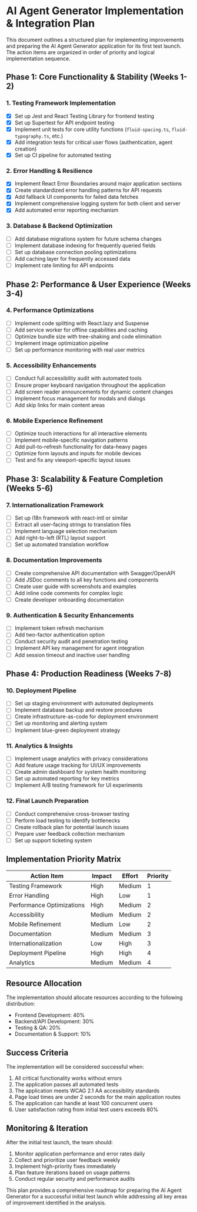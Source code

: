 # AI Agent Generator Implementation & Integration Plan

This document outlines a structured plan for implementing improvements and preparing the AI Agent Generator application for its first test launch. The action items are organized in order of priority and logical implementation sequence.

## Phase 1: Core Functionality & Stability (Weeks 1-2)

### 1. Testing Framework Implementation
- [x] Set up Jest and React Testing Library for frontend testing
- [x] Set up Supertest for API endpoint testing
- [x] Implement unit tests for core utility functions (`fluid-spacing.ts`, `fluid-typography.ts`, etc.)
- [x] Add integration tests for critical user flows (authentication, agent creation)
- [x] Set up CI pipeline for automated testing

### 2. Error Handling & Resilience
- [x] Implement React Error Boundaries around major application sections
- [x] Create standardized error handling patterns for API requests
- [x] Add fallback UI components for failed data fetches
- [x] Implement comprehensive logging system for both client and server
- [x] Add automated error reporting mechanism

### 3. Database & Backend Optimization
- [ ] Add database migrations system for future schema changes
- [ ] Implement database indexing for frequently queried fields
- [ ] Set up database connection pooling optimizations
- [ ] Add caching layer for frequently accessed data
- [ ] Implement rate limiting for API endpoints

## Phase 2: Performance & User Experience (Weeks 3-4)

### 4. Performance Optimizations
- [ ] Implement code splitting with React.lazy and Suspense
- [ ] Add service worker for offline capabilities and caching
- [ ] Optimize bundle size with tree-shaking and code elimination
- [ ] Implement image optimization pipeline
- [ ] Set up performance monitoring with real user metrics

### 5. Accessibility Enhancements
- [ ] Conduct full accessibility audit with automated tools
- [ ] Ensure proper keyboard navigation throughout the application
- [ ] Add screen reader announcements for dynamic content changes
- [ ] Implement focus management for modals and dialogs
- [ ] Add skip links for main content areas

### 6. Mobile Experience Refinement
- [ ] Optimize touch interactions for all interactive elements
- [ ] Implement mobile-specific navigation patterns
- [ ] Add pull-to-refresh functionality for data-heavy pages
- [ ] Optimize form layouts and inputs for mobile devices
- [ ] Test and fix any viewport-specific layout issues

## Phase 3: Scalability & Feature Completion (Weeks 5-6)

### 7. Internationalization Framework
- [ ] Set up i18n framework with react-intl or similar
- [ ] Extract all user-facing strings to translation files
- [ ] Implement language selection mechanism
- [ ] Add right-to-left (RTL) layout support
- [ ] Set up automated translation workflow

### 8. Documentation Improvements
- [ ] Create comprehensive API documentation with Swagger/OpenAPI
- [ ] Add JSDoc comments to all key functions and components
- [ ] Create user guide with screenshots and examples
- [ ] Add inline code comments for complex logic
- [ ] Create developer onboarding documentation

### 9. Authentication & Security Enhancements
- [ ] Implement token refresh mechanism
- [ ] Add two-factor authentication option
- [ ] Conduct security audit and penetration testing
- [ ] Implement API key management for agent integration
- [ ] Add session timeout and inactive user handling

## Phase 4: Production Readiness (Weeks 7-8)

### 10. Deployment Pipeline
- [ ] Set up staging environment with automated deployments
- [ ] Implement database backup and restore procedures
- [ ] Create infrastructure-as-code for deployment environment
- [ ] Set up monitoring and alerting system
- [ ] Implement blue-green deployment strategy

### 11. Analytics & Insights
- [ ] Implement usage analytics with privacy considerations
- [ ] Add feature usage tracking for UI/UX improvements
- [ ] Create admin dashboard for system health monitoring
- [ ] Set up automated reporting for key metrics
- [ ] Implement A/B testing framework for UI experiments

### 12. Final Launch Preparation
- [ ] Conduct comprehensive cross-browser testing
- [ ] Perform load testing to identify bottlenecks
- [ ] Create rollback plan for potential launch issues
- [ ] Prepare user feedback collection mechanism
- [ ] Set up support ticketing system

## Implementation Priority Matrix

| Action Item | Impact | Effort | Priority |
|-------------|--------|--------|----------|
| Testing Framework | High | Medium | 1 |
| Error Handling | High | Low | 1 |
| Performance Optimizations | High | Medium | 2 |
| Accessibility | Medium | Medium | 2 |
| Mobile Refinement | Medium | Low | 2 |
| Documentation | Medium | Medium | 3 |
| Internationalization | Low | High | 3 |
| Deployment Pipeline | High | High | 4 |
| Analytics | Medium | Medium | 4 |

## Resource Allocation

The implementation should allocate resources according to the following distribution:

- Frontend Development: 40%
- Backend/API Development: 30%
- Testing & QA: 20%
- Documentation & Support: 10%

## Success Criteria

The implementation will be considered successful when:

1. All critical functionality works without errors
2. The application passes all automated tests
3. The application meets WCAG 2.1 AA accessibility standards
4. Page load times are under 2 seconds for the main application routes
5. The application can handle at least 100 concurrent users
6. User satisfaction rating from initial test users exceeds 80%

## Monitoring & Iteration

After the initial test launch, the team should:

1. Monitor application performance and error rates daily
2. Collect and prioritize user feedback weekly
3. Implement high-priority fixes immediately
4. Plan feature iterations based on usage patterns
5. Conduct regular security and performance audits

This plan provides a comprehensive roadmap for preparing the AI Agent Generator for a successful initial test launch while addressing all key areas of improvement identified in the analysis. 